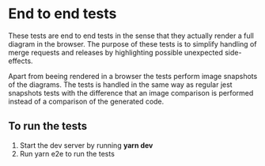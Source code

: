 # End to end tests

These tests are end to end tests in the sense that they actually render a full diagram in the browser. The purpose of these tests is to simplify handling of merge requests and releases by highlighting possible unexpected side-effects.

Apart from beeing rendered in a browser the tests perform image snapshots of the diagrams. The tests is handled in the same way as regular jest snapshots tests with the difference that an image comparison is performed instead of a comparison of the generated code.

## To run the tests
1. Start the dev server by running **yarn dev**
2. Run yarn e2e to run the tests